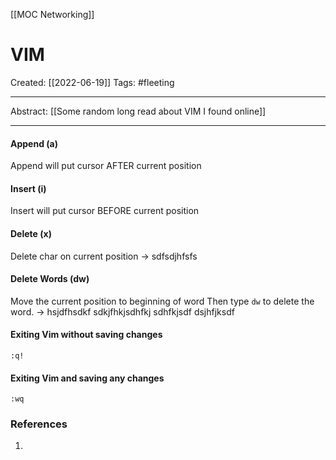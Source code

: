 [[MOC Networking]]

# VIM
Created:  [[2022-06-19]]
Tags: #fleeting 

---
Abstract:
[[Some random long read about VIM I found online]]

---
#### Append (a) 
Append will put cursor AFTER current position

#### Insert (i)
Insert will put cursor BEFORE current position


#### Delete (x)
Delete char on current position
-> sdfsdjhfsfs

#### Delete Words (dw)
Move the current position to beginning of word
Then type `dw` to delete the word.
->  hsjdfhsdkf sdkjfhkjsdhfkj sdhfkjsdf dsjhfjksdf



#### Exiting Vim without saving changes 
`:q!` 

#### Exiting Vim and saving any changes
`:wq`



### References
1. 